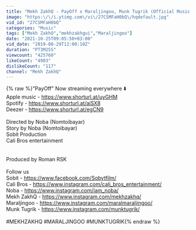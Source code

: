 ```yaml
---
title: "Mekh ZakhQ - PayOff x Maraljingoo, Munk Tugrik (Official Music Video)"
image: "https:\/\/i.ytimg.com\/vi\/27CSMFaH0bQ\/hqdefault.jpg"
vid_id: "27CSMFaH0bQ"
categories: "Music"
tags: ["Mekh ZakhQ","mekhzakhgui","Maraljingoo"]
date: "2021-10-25T09:05:50+03:00"
vid_date: "2019-08-29T12:00:10Z"
duration: "PT3M25S"
viewcount: "425760"
likeCount: "4903"
dislikeCount: "117"
channel: "Mekh ZakhQ"
---
```

{% raw %}&quot;PayOff&quot; Now streaming everywhere ⬇️<br />Apple music - <a rel="nofollow" target="blank" href="https://www.shorturl.at/uyGHM">https://www.shorturl.at/uyGHM</a><br />Spotify -  <a rel="nofollow" target="blank" href="https://www.shorturl.at/aiSX8">https://www.shorturl.at/aiSX8</a><br />Deezer -  <a rel="nofollow" target="blank" href="https://www.shorturl.at/egCN9">https://www.shorturl.at/egCN9</a><br /><br />Directed by Noba (Nomtoibayar)<br />Story by Noba (Nomtoibayar)<br />Sobit Production<br />Cali Bros entertainment<br /><br /><br />Produced by Roman RSK<br /><br />Follow us<br />Sobit - <a rel="nofollow" target="blank" href="https://www.facebook.com/Sobytfilm/">https://www.facebook.com/Sobytfilm/</a><br />Cali Bros - <a rel="nofollow" target="blank" href="https://www.instagram.com/cali_bros_entertainment/">https://www.instagram.com/cali_bros_entertainment/</a><br />Noba - <a rel="nofollow" target="blank" href="https://www.instagram.com/iam_noba/">https://www.instagram.com/iam_noba/</a><br />Mekh ZakhQ - <a rel="nofollow" target="blank" href="https://www.instagram.com/mekhzakhq/">https://www.instagram.com/mekhzakhq/</a><br />Maraljingoo - <a rel="nofollow" target="blank" href="https://www.instagram.com/maralmaraljingoo/">https://www.instagram.com/maralmaraljingoo/</a><br />Munk Tugrik - <a rel="nofollow" target="blank" href="https://www.instagram.com/munktugrik/">https://www.instagram.com/munktugrik/</a><br /><br />#MEKHZAKHQ #MARALJINGOO #MUNKTUGRIK{% endraw %}
